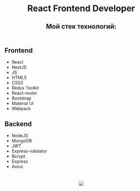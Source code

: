 # <div align="center">React Frontend Developer</div>

##  <div align="center">Мой стек технологий:</div> <br/>
## Frontend <br/> 
  <ul><li>React</li>
  <li>NextJS</li>
  <li>JS</li>
  <li>HTML5</li>
  <li>CSS3</li>
  <li>Redux Toolkit</li>
  <li>React-router</li>
  <li>Bootstrap</li>
  <li>Material UI</li>
  <li>Webpack</li></ul>
 
## Backend <br/>
  <ul><li>NodeJS</li>
  <li>MongoDB</li>
  <li>JWT</li>
  <li>Express-validator</li>
  <li>Bcrypt</li>
  <li>Express</li>
  <li>Axios</li>
  </ul>



# <div align="center">![](https://github-readme-stats.vercel.app/api/top-langs/?username=zxcviolence&theme=dark&hide_border=true&include_all_commits=false&count_private=false&layout=compact)</div>

